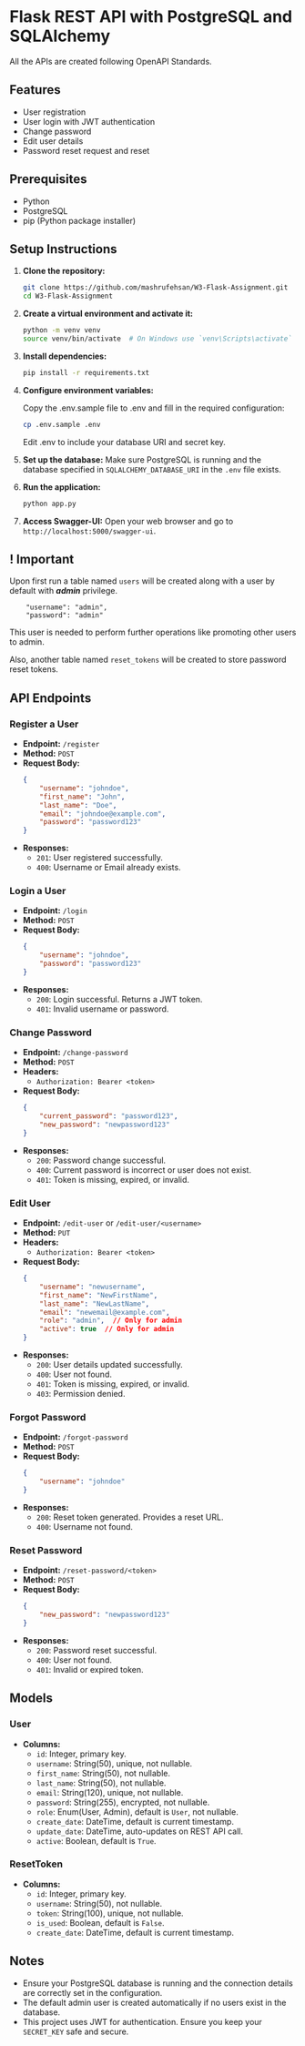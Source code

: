 # Flask REST API with PostgreSQL and SQLAlchemy
 All the APIs are created following OpenAPI Standards.

## Features
- User registration
- User login with JWT authentication
- Change password
- Edit user details
- Password reset request and reset

## Prerequisites

- Python
- PostgreSQL
- pip (Python package installer)

## Setup Instructions

1. **Clone the repository:**
    ```bash
    git clone https://github.com/mashrufehsan/W3-Flask-Assignment.git
    cd W3-Flask-Assignment
    ```

2. **Create a virtual environment and activate it:**
    ```bash
    python -m venv venv
    source venv/bin/activate  # On Windows use `venv\Scripts\activate`
    ```

3. **Install dependencies:**
    ```bash
    pip install -r requirements.txt
    ```

4. **Configure environment variables:**

    Copy the .env.sample file to .env and fill in the required configuration:
    ```bash
    cp .env.sample .env
    ```
    Edit .env to include your database URI and secret key.

5. **Set up the database:**
Make sure PostgreSQL is running and the database specified in `SQLALCHEMY_DATABASE_URI` in the `.env` file exists.

6. **Run the application:**
    ```bash
    python app.py
    ```

7. **Access Swagger-UI:**
    Open your web browser and go to `http://localhost:5000/swagger-ui`.

## ! Important
Upon first run a table named ```users``` will be created along with a user by default with *****admin***** privilege.

        "username": "admin",
        "password": "admin"
This user is needed to perform further operations like promoting other users to admin.

Also, another table named `reset_tokens` will be created to store password reset tokens.

## API Endpoints

### Register a User

- **Endpoint:** `/register`
- **Method:** `POST`
- **Request Body:**
    ```json
    {
        "username": "johndoe",
        "first_name": "John",
        "last_name": "Doe",
        "email": "johndoe@example.com",
        "password": "password123"
    }
    ```
- **Responses:**
    - `201`: User registered successfully.
    - `400`: Username or Email already exists.

### Login a User

- **Endpoint:** `/login`
- **Method:** `POST`
- **Request Body:**
    ```json
    {
        "username": "johndoe",
        "password": "password123"
    }
    ```
- **Responses:**
    - `200`: Login successful. Returns a JWT token.
    - `401`: Invalid username or password.

### Change Password

- **Endpoint:** `/change-password`
- **Method:** `POST`
- **Headers:**
    - `Authorization: Bearer <token>`
- **Request Body:**
    ```json
    {
        "current_password": "password123",
        "new_password": "newpassword123"
    }
    ```
- **Responses:**
    - `200`: Password change successful.
    - `400`: Current password is incorrect or user does not exist.
    - `401`: Token is missing, expired, or invalid.

### Edit User

- **Endpoint:** `/edit-user` or `/edit-user/<username>`
- **Method:** `PUT`
- **Headers:**
    - `Authorization: Bearer <token>`
- **Request Body:**
    ```json
    {
        "username": "newusername",
        "first_name": "NewFirstName",
        "last_name": "NewLastName",
        "email": "newemail@example.com",
        "role": "admin",  // Only for admin
        "active": true  // Only for admin
    }
    ```
- **Responses:**
    - `200`: User details updated successfully.
    - `400`: User not found.
    - `401`: Token is missing, expired, or invalid.
    - `403`: Permission denied.

### Forgot Password

- **Endpoint:** `/forgot-password`
- **Method:** `POST`
- **Request Body:**
    ```json
    {
        "username": "johndoe"
    }
    ```
- **Responses:**
    - `200`: Reset token generated. Provides a reset URL.
    - `400`: Username not found.

### Reset Password

- **Endpoint:** `/reset-password/<token>`
- **Method:** `POST`
- **Request Body:**
    ```json
    {
        "new_password": "newpassword123"
    }
    ```
- **Responses:**
    - `200`: Password reset successful.
    - `400`: User not found.
    - `401`: Invalid or expired token.


## Models

### User

- **Columns:**
  - `id`: Integer, primary key.
  - `username`: String(50), unique, not nullable.
  - `first_name`: String(50), not nullable.
  - `last_name`: String(50), not nullable.
  - `email`: String(120), unique, not nullable.
  - `password`: String(255), encrypted, not nullable.
  - `role`: Enum(User, Admin), default is `User`, not nullable.
  - `create_date`: DateTime, default is current timestamp.
  - `update_date`: DateTime, auto-updates on REST API call.
  - `active`: Boolean, default is `True`.

### ResetToken

- **Columns:**
  - `id`: Integer, primary key.
  - `username`: String(50), not nullable.
  - `token`: String(100), unique, not nullable.
  - `is_used`: Boolean, default is `False`.
  - `create_date`: DateTime, default is current timestamp.


## Notes

- Ensure your PostgreSQL database is running and the connection details are correctly set in the configuration.
- The default admin user is created automatically if no users exist in the database.
- This project uses JWT for authentication. Ensure you keep your `SECRET_KEY` safe and secure.
